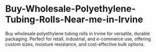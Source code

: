 # Buy-Wholesale-Polyethylene-Tubing-Rolls-Near-me-in-Irvine
Buy wholesale polyethylene tubing rolls in Irvine for versatile, durable packaging. Perfect for retail, industrial, and e-commerce use, offering custom sizes, moisture resistance, and cost-effective bulk options.
